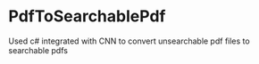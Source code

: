 # PdfToSearchablePdf
Used c# integrated with CNN to convert unsearchable pdf files to searchable pdfs
